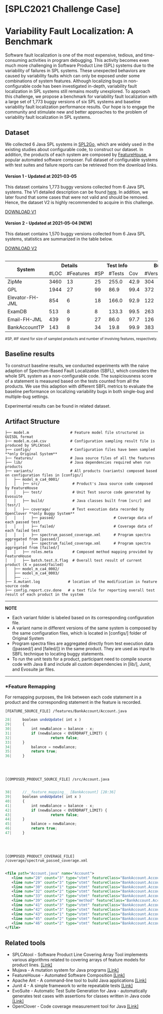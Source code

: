 

# [SPLC2021 Challenge Case]
# Variability Fault Localization: A Benchmark

Software fault localization is one of the most expensive, tedious, and time-consuming activities in program debugging. This activity becomes even much more challenging in Software Product Line (SPL) systems due to the variability of failures in SPL systems. These unexpected behaviors are caused by variability faults which can only be exposed under some combinations of system features. Although localizing bugs in non-configurable code has been investigated in-depth, variability fault localization in SPL systems still remains mostly unexplored. To approach this challenge, we propose a benchmark for variability fault localization with a large set of 1,773 buggy versions of six SPL systems and baseline variability fault localization performance results. Our hope is to engage the community and stimulate new and better approaches to the problem of variability fault localization in SPL systems.

## Dataset
We collected 6 Java SPL systems in [SPL2Go](http://spl2go.cs.ovgu.de/), which are widely used in the existing studies about configurable code, to construct our dataset. In addition, the products of each system are composed by [FeatureHouse](https://www.se.cs.uni-saarland.de/apel/fh/), a popular automated software composer. Full dataset of configurable systems with test suites and failure reports can be retrieved from the download links.

#### Version 1 - Updated at 2021-03-05

This dataset contains 1,773 buggy versions collected from 6 Java SPL systems. 
The V1 detailed description can be found [here](https://drive.google.com/file/d/1qknDzvqoZXUktkYogbJoJgbdjvfkfsfT/view?usp=sharing).
In addition, we later found that some cases that were not valid and should be removed. Hence, the dataset V2 is highly recommended to acquire in this challenge. 

[DOWNLOAD V1](https://mega.nz/folder/4xQljShQ#XLswm0SwfNInBxzQA4SUrQ)


#### Version 2 - Updated at 2021-05-04 [NEW]

This dataset contains 1,570 buggy versions collected from 6 Java SPL systems, statistics are summarized in the table below.

[DOWNLOAD V2](https://drive.google.com/drive/u/1/folders/1PLwZjSmm5oQHrj2dhwQLL_tiF3JWBrf_)
<br />
<br />


<table>
<thead>
  <tr>
    <th colspan="2" rowspan="2">System</th>
    <th colspan="2">Details</th>
    <th colspan="3">Test Info</th>
    <th colspan="2">Bug info</th>
  </tr>
  <tr>
    <td>#LOC</td>
    <td>#Features</td>
    <td>#SP</td>
    <td>#Tests</td>
    <td>Cov</td>
    <td>#Versions</td>
    <td>#IF</td>
  </tr>
</thead>
<tbody>
  <tr>
    <td colspan="2">ZipMe</td>
    <td>3460</td>
    <td>13</td>
    <td>25</td>
    <td>255.0</td>
    <td>42.9</td>
    <td>304</td>
    <td>2.7</td>
  </tr>
  <tr>
    <td colspan="2">GPL</td>
    <td>1944</td>
    <td>27</td>
    <td>99</td>
    <td>86.9</td>
    <td>99.4</td>
    <td>372</td>
    <td>13.0</td>
  </tr>
  <tr>
    <td colspan="2">Elevator-FH-JML</td>
    <td>854</td>
    <td>6</td>
    <td>18</td>
    <td>166.0</td>
    <td>92.9</td>
    <td>122</td>
    <td>3.6</td>
   </tr>
  <tr>
    <td colspan="2">ExamDB</td>
    <td>513</td>
    <td>8</td>
    <td>8</td>
    <td>133.3</td>
    <td>99.5</td>
    <td>263</td>
    <td>1.1</td>
  </tr>
  <tr>
    <td colspan="2">Email-FH-JML</td>
    <td>439</td>
    <td>9</td>
    <td>27</td>
    <td>86.0</td>
    <td>97.7</td>
    <td>126</td>
    <td>4.1</td>
  </tr>
  <tr>
    <td colspan="2">BankAccountTP</td>
    <td>143</td>
    <td>8</td>
    <td>34</td>
    <td>19.8</td>
    <td>99.9</td>
    <td>383</td>
    <td>4.8</td>
  </tr>
</tbody>
</table>

<sup>#SP, #IF stand for size of sampled products and number of involving features, respectively. </sup>

## Baseline results
To construct baseline results, we conducted experiments with the naive adaption of Spectrum-Based
Fault Localization (SBFL), which considers the whole SPL system as a non-configurable code. The suspiciousness score of a statement is measured based on the tests counted from all the products. We use this adaption with different SBFL metrics to evaluate the baseline performance on localizing variability bugs in both single-bug and multiple-bug settings.

Experimental results can be found in related dataset.

## Artifact Structure

  
    ├── model.m                   # Feature model file structured in GUISDL format
    ├── model.m.ca4.csv           # Configuration sampling result file is produced by SPLCAtool 
    ├── configs/                  # Configuration files have been sampled **only Original System**
    ├── features/                 # Java source files of all the features
    ├── lib/                      # Java dependencies required when run products
    ├── variants/                 # All products (variants) composed based on configuration files in [configs/] 
    │   ├── model_m_ca4_0001/
    │   │   ├── src/               # Product's Java source code composed by FeatureHouse
    │   │   ├── test/              # Unit Test source code generated by Evosuite
    │   │   ├── build/             # Java classes built from [src/] and [test/]
    │   │   ├── coverage/          # Test execution data recorded by OpenClover **only Buggy System**
    │   │   │   ├── passed/                           # Coverage data of each passed test
    │   │   │   ├── failed/                           # Coverage data of each failed test
    │   │   │   ├── spectrum_passed_coverage.xml      # Program spectra aggregated from [passed/]
    │   │   │   ├── spectrum_failed_coverage.xml      # Program spectra aggregated from [failed/]
    │   │   ├── roles.meta         # Composed method mapping provided by FeatureHouse
    │   │   ├── batch.test.X.flag  # Overall test result of current product (X = passed/failed)
    │   ├── model_m_ca4_0002/
    │   ├── model_m_ca4_0003/
    │   ├── ...
    ├── X.mutant.log             # location of the modification in feature source code
    ├── config.report.csv.done   # a text file for reporting overall test result of each product in the system

---
**NOTE**

- Each variant folder is labeled based on its corresponding configuration file.
- A variant name in different versions of the same system is composed by the same configuration files, which is located in [configs/] folder of Original System
- Program spectra files are aggregated directly from test execution data ([passed/] and [failed/]) in the same product. They are used as input to SBFL technique to locating buggy statements.
- To run the unit tests for a product, participant need to compile source code with Java 8 and include all custom dependencies in [lib/], Junit, and Evosuite jar files. 

---


### *Feature Remapping
For remapping purposes, the link  between each code statement in a product and the corresponding statement in the feature is recorded.

`[FEATURE_SOURCE_FILE] /features/BankAccount/Account.java`
```javascript
28| 	boolean undoUpdate( int x )
29| 	{
30|     	int newBalance = balance - x;
31|     	if (newBalance < OVERDRAFT_LIMIT) {
32|         	     return false;
33|		}
34|     	balance = newBalance;
35|     	return true;
36| 	}
``` 
<br/>
<br/>

`[COMPOSED_PRODUCT_SOURCE_FILE] /src/Account.java`
```javascript

38| 	//__feature_mapping__ [BankAccount] [28:36]
39| 	boolean undoUpdate( int x )
40| 	{
41|     	int newBalance = balance - x;
42|     	if (newBalance < OVERDRAFT_LIMIT) {
43|         	     return false;
44|		}
45|     	balance = newBalance;
46|     	return true;
47| 	}
``` 
<br/>
<br/>

`[COMPOSED_PRODUCT_COVERAGE_FILE] /coverage/spectrum_passed_coverage.xml`
```xml

<file path="Account.java" name="Account">   
   <line num="28" count="3" type="stmt" featureClass="BankAccount.Account" featureLineNum="20" /> 
   <line num="29" count="3" type="stmt" featureClass="BankAccount.Account" featureLineNum="21" buggy="true" />  
   <line num="30" count="1" type="stmt" featureClass="BankAccount.Account" featureLineNum="22" /> 
   <line num="32" count="2" type="stmt" featureClass="BankAccount.Account" featureLineNum="24" /> 
   <line num="33" count="2" type="stmt" featureClass="BankAccount.Account" featureLineNum="25" /> 
   <line num="39" count="3" type="method" featureClass="BankAccount.Account" featureLineNum="28" /> 
   <line num="41" count="3" type="stmt" featureClass="BankAccount.Account" featureLineNum="30" /> 
   <line num="42" count="3" type="stmt" featureClass="BankAccount.Account" featureLineNum="31" />  
   <line num="43" count="1" type="stmt" featureClass="BankAccount.Account" featureLineNum="32" /> 
   <line num="45" count="2" type="stmt" featureClass="BankAccount.Account" featureLineNum="34" /> 
   <line num="46" count="2" type="stmt" featureClass="BankAccount.Account" featureLineNum="35" />
</file>
```

## Related tools

- SPLCAtool - Software Product Line Covering Array Tool implements various algorithms related to covering arrays of feature models for product lines. [[Link]](https://martinfjohansen.com/splcatool/) 
- Mujava -  A mutation system for Java programs [[Link]](https://cs.gmu.edu/~offutt/mujava/)
- FeatureHouse - Automated Software Composition [[Link]](https://www.se.cs.uni-saarland.de/apel/fh/)
- Apache Ant - A command-line tool to build Java applications [[Link]](https://ant.apache.org/)
- Junit 4 - A simple framework to write repeatable tests [[Link]](https://junit.org/junit4/)
- EvoSuite - Automatic Test Suite Generation for Java - automatically generates test cases with assertions for classes written in Java code [[Link]](https://www.evosuite.org/)
- OpenClover -  Code coverage measurement tool for Java [[Link]](http://openclover.org/)

